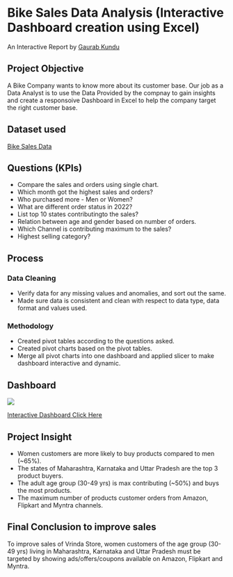 # Bike Sales Data Analysis (Interactive Dashboard creation using Excel)

An Interactive Report by [Gaurab Kundu](https://www.linkedin.com/in/gaurab-kundu/)

## Project Objective

A Bike Company wants to know more about its customer base. Our job as a Data Analyst is to use the Data Provided by the compnay to gain insights and create a responsoive Dashboard in  Excel to help the company target the right customer base.

## Dataset used

[Bike Sales Data](https://docs.google.com/spreadsheets/d/1JL2bQ9QnJ13ogIJ1z5QBX_gkBYI7vKAg/edit?usp=sharing&ouid=113907451729758661404&rtpof=true&sd=true)

## Questions (KPIs)

- Compare the sales and orders using single chart.
- Which month got the highest sales and orders?
- Who purchased more - Men or Women?
- What are different order status in 2022?
- List top 10 states contributingto the sales?
- Relation between age and gender based on number of orders.
- Which Channel is contributing maximum to the sales?
- Highest selling category?

## Process

### Data Cleaning

- Verify data for any missing values and anomalies, and sort out the same.
- Made sure data is consistent and clean with respect to data type, data format and values used.

### Methodology

- Created pivot tables according to the questions asked.
- Created pivot charts based on the pivot tables.
- Merge all pivot charts into one dashboard and applied slicer to make dashboard interactive and dynamic.

## Dashboard

<img src="https://github.com/GaurabKundu1/Python-for-Everybody/assets/86102231/8eb12b29-f13d-4660-ae0d-4c7e8d73e7ff">

[Interactive Dashboard Click Here](https://1drv.ms/x/s!Aks5Klbk4uC8gb5ZBY2TSAtr4BJptw?e=WM90vZ)

## Project Insight

- Women customers are more likely to buy products compared to men (~65%).
- The states of Maharashtra, Karnataka and Uttar Pradesh are the top 3 product buyers.
- The adult age group (30-49 yrs) is max contributing (~50%) and buys the most products.
- The maximum number of products customer orders from Amazon, Flipkart and Myntra channels.

## Final Conclusion to improve sales

To improve sales of Vrinda Store, women customers of the age group (30-49 yrs) living in Maharashtra, Karnataka and Uttar Pradesh must be targeted by showing ads/offers/coupons available on Amazon, Flipkart and Myntra.
